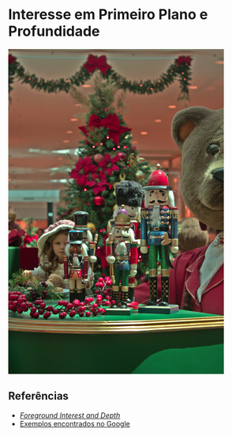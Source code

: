 # Interesse em Primeiro Plano e Profundidade

![image](IMG_5853_03.jpg)

## Referências
+ [*Foreground Interest and Depth*](https://petapixel.com/photography-composition-techniques/#3_Foreground_Interest_and_Depth)
+ [Exemplos encontrados no Google](https://www.google.com.br/search?q=foreground+interest+and+depth+photography&sca_esv=590541752&hl=pt-BR&tbm=isch&source=lnms&sa=X&ved=2ahUKEwiM_7HEzYyDAxW0kZUCHRDoDF8Q_AUoAXoECAEQAw&biw=1920&bih=945&dpr=1)
